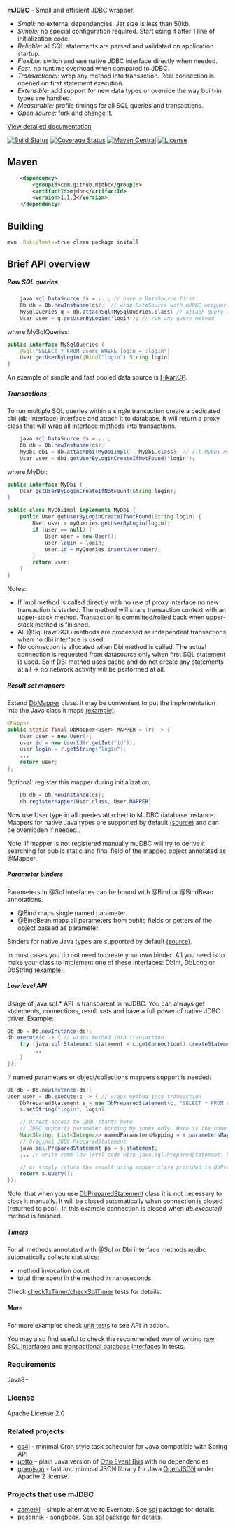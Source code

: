 __mJDBC__  - Small and efficient JDBC wrapper.

* *Small:* no external dependencies. Jar size is  less than 50kb.
* *Simple:* no special configuration required. Start using it after 1 line of initialization code.
* *Reliable:* all SQL statements are parsed and validated on application startup.
* *Flexible:* switch and use native JDBC interface directly when needed.
* *Fast:* no runtime overhead when compared to JDBC.
* *Transactional:* wrap any method into transaction. Real connection is opened on first statement execution.
* *Extensible:* add support for new data types or override the way built-in types are handled.
* *Measurable:* profile timings for all SQL queries and transactions.
* *Open source:* fork and change it.

[View detailed documentation](https://mjdbc.github.io)

[![Build Status](https://travis-ci.org/mjdbc/mjdbc.svg?branch=master)](https://travis-ci.org/mjdbc/mjdbc)
[![Coverage Status](https://coveralls.io/repos/github/mjdbc/mjdbc/badge.svg?branch=master)](https://coveralls.io/github/mjdbc/mjdbc?branch=master)
[![Maven Central](https://maven-badges.herokuapp.com/maven-central/com.github.mjdbc/mjdbc/badge.svg)](https://maven-badges.herokuapp.com/maven-central/com.github.mjdbc/mjdbc)
[![License](https://img.shields.io/badge/License-Apache%202.0-blue.svg)](https://opensource.org/licenses/Apache-2.0)

## Maven
```xml
    <dependency>
        <groupId>com.github.mjdbc</groupId>
        <artifactId>mjdbc</artifactId>
        <version>1.1.3</version>
    </dependency>
```

## Building

```bash
mvn -DskipTests=true clean package install
```

## Brief API overview

##### Raw SQL queries
```java
    java.sql.DataSource ds = ...; // have a DataSource first. 
    Db db = Db.newInstance(ds);  // wrap DataSource with mJDBC wrapper.
    MySqlQueries q = db.attachSql(MySqlQueries.class) // attach query interface. All queries are parsed and validated at this moment.
    User user = q.getUserByLogin('login'); // run any query method
```
where MySqlQueries:
```java
public interface MySqlQueries {
    @Sql("SELECT * FROM users WHERE login = :login")
    User getUserByLogin(@Bind("login") String login)
}
```
An example of simple and fast pooled data source is [HikariCP](https://github.com/brettwooldridge/HikariCP). 

##### Transactions
To run multiple SQL queries within a single transaction create a dedicated dbi (db-interface) interface and attach it to database.
It will return a proxy class that will wrap all interface methods into transactions.
```java
    java.sql.DataSource ds = ...;
    Db db = Db.newInstance(ds);
    MyDbi dbi = db.attachDbi(MyDbiImpl(), MyDbi.class); // all MyDbi method calls will be proxied to MyDbiImpl wrapped with transactions.
    User user = dbi.getUserByLoginCreateIfNotFound('login');
```
where MyDbi:
```java
public interface MyDbi {
    User getUserByLoginCreateIfNotFound(String login);
}

public class MyDbiImpl implements MyDbi {
    public User getUserByLoginCreateIfNotFound(String login) {
        User user = myQueries.getUserByLogin(login);
        if (user == null) {
            User user = new User();
            user.login = login;
            user.id = myQueries.insertUser(user);
        }
        return user;
    }
}
```
Notes:
 * If Impl method is called directly with no use of proxy interface no new transaction is started. The method will share transaction context with an upper-stack method.
 Transaction is committed/rolled back when upper-stack method is finished.
 * All @Sql (raw SQL) methods are processed as independent transactions when no dbi interface is used.
 * No connection is allocated when Dbi method is called. The actual connection is requested from datasource only when first SQL statement is used. 
 So if DBI method uses cache and do not create any statements at all -> no network activity will be performed at all.



##### Result set mappers

Extend [DbMapper](https://github.com/mjdbc/mjdbc/blob/master/src/main/java/com/github/mjdbc/DbMapper.java) class.
It may be convenient to put the implementation into the Java class it maps [(example)](https://github.com/mjdbc/mjdbc/blob/master/src/test/java/com/github/mjdbc/test/asset/model/User.java).

```java
@Mapper
public static final DbMapper<User> MAPPER = (r) -> {
    User user = new User();
    user.id = new UserId(r.getInt("id"));
    user.login = r.getString("login");
    ...
    return user;
};
```

Optional: register this mapper during initialization;
```java
    Db db = Db.newInstance(ds);
    db.registerMapper(User.class, User.MAPPER)
```
Now use User type in all queries attached to MJDBC database instance.
Mappers for native Java types are supported by default [(source)](https://github.com/mjdbc/mjdbc/blob/master/src/main/java/com/github/mjdbc/util/Mappers.java) and can be overridden if needed..

Note: If mapper is not registered manually mJDBC will try to derive it searching for public static and final field of the mapped object annotated as @Mapper.

##### Parameter binders
Parameters in @Sql interfaces can be bound with @Bind or @BindBean annotations.
* @Bind maps single named parameter.
* @BindBean maps all parameters from public fields or getters of the object passed as parameter.

Binders for native Java types are supported by default [(source)](https://github.com/mjdbc/mjdbc/blob/master/src/main/java/com/github/mjdbc/util/Binders.java).

In most cases you do not need to create your own binder. All you need is to make your class to implement one of these interfaces: DbInt, DbLong or DbString [(example)](https://github.com/mjdbc/mjdbc/blob/master/src/test/java/com/github/mjdbc/test/asset/model/UserId.java).

##### Low level API
Usage of java.sql.* API is transparent in mJDBC. You can always get statements, connections, result sets and have a full power of native JDBC driver.
Example:
```java
Db db = Db.newInstance(ds);
db.execute(c -> { // wraps method into transaction
    try (java.sql.Statement statement = c.getConnection().createStatement()) {
        ...
    }
});
```
If named parameters or object/collections mappers support is needed:
```java
Db db = Db.newInstance(ds);
User user = db.execute(c -> { // wraps method into transaction
    DbPreparedStatement s = new DbPreparedStatement(c, "SELECT * FROM users WHERE login = :login", User.MAPPER)
    s.setString("login", login);

    // Direct access to JDBC starts here
    // JDBC supports parameter binding by index only. Here is the name -> indexes mapping.
    Map<String, List<Integer>> namedParametersMapping = s.parametersMapping;
    // Original JDBC PreparedStatement
    java.sql.PreparedStatement ps = s.statement;
    ... // write some low-level code with java.sql.PreparedStatement: bind data streams, execute and check result set...

    // or simply return the result using mapper class provided in DbPreparedStatement constructor.
    return s.query();
});
```

Note: that when you use [DbPreparedStatement](https://github.com/mjdbc/mjdbc/blob/master/src/main/java/com/github/mjdbc/DbPreparedStatement.java) class it is not necessary to close it manually.
It will be closed automatically when connection is closed (returned to pool). In this example  connection is closed when *db.execute()* method is finished.


##### Timers
For all methods annotated with @Sql or Dbi interface methods mjdbc automatically collects statistics:
* method invocation count
* total time spent in the method in nanoseconds.

Check [checkTxTimer/checkSqlTimer](https://github.com/mjdbc/mjdbc/blob/master/src/test/java/com/github/mjdbc/test/SamplesTest.java) tests for details.


##### More
For more examples check [unit tests](https://github.com/mjdbc/mjdbc/blob/master/src/test/java/com/github/mjdbc/test/) to see API in action.

You may also find useful to check the recommended way of writing [raw SQL interfaces](https://github.com/mjdbc/mjdbc/blob/master/src/test/java/com/github/mjdbc/test/asset/UserSql.java) and
[transactional database interfaces](https://github.com/mjdbc/mjdbc/blob/master/src/test/java/com/github/mjdbc/test/asset/dbi/SampleDbi.java) in tests.


### Requirements

Java8+


### License
Apache License 2.0

### Related projects
* [cs4j](https://github.com/cs4j/cs4j) - minimal Cron style task scheduler for Java compatible with Spring API
* [μotto](https://github.com/uotto/uotto) - plain Java version of [Otto Event Bus](https://github.com/square/otto) with no dependencies
* [openjson](https://github.com/openjson/openjson) - fast and minimal JSON library for Java  [OpenJSON](https://github.com/openjson/openjson) under Apache 2 license.

### Projects that use mJDBC
* [zametki](https://github.com/zametki/zametki) - simple alternative to Evernote. See  [sql](https://github.com/zametki/zametki/tree/master/src/main/java/com/github/zametki/db/sql) package for details.
* [pesennik](https://github.com/pesennik/pesennik) - songbook. See  [sql](https://github.com/pesennik/pesennik/tree/master/src/main/java/com/github/pesennik/db/sql) package for details.
